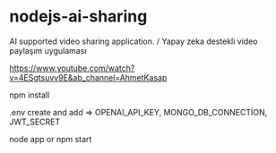 # nodejs-ai-sharing
AI supported video sharing application. / Yapay zeka destekli video paylaşım uygulaması

https://www.youtube.com/watch?v=4ESgtsuvv9E&ab_channel=AhmetKasap

npm install 

.env create and add => OPENAI_API_KEY, MONGO_DB_CONNECTİON, JWT_SECRET 

node app or npm start

